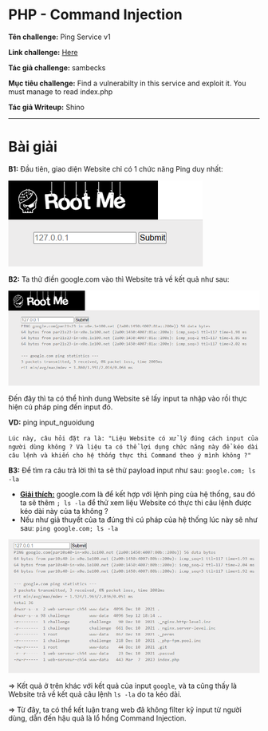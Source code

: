 # PHP - Command Injection

**Tên challenge:** Ping Service v1

**Link challenge:** [Here](https://www.root-me.org/en/Challenges/Web-Server/PHP-Command-injection)

**Tác giả challenge:** sambecks

**Mục tiêu challenge:**
Find a vulnerabilty in this service and exploit it. You must manage to read index.php

**Tác giả Writeup:** Shino

---

# Bài giải

**B1:** Đầu tiên, giao diện Website chỉ có 1 chức năng Ping duy nhất:

![alt text](./images/image.png)

**B2:** Ta thử điền google.com vào thì Website trả về kết quả như sau:

![alt text](./images/image-1.png)

Đến đây thì ta có thể hình dung Website sẽ lấy input ta nhập vào rồi thực hiện cú pháp ping đến input đó.

**VD:** ping input_nguoidung

`Lúc này, câu hỏi đặt ra là: "Liệu Website có xử lý đúng cách input của người dùng không ? Và liệu ta có thể lợi dụng chức năng này để kéo dài câu lệnh và khiến cho hệ thống thực thi Command theo ý mình không ?"`

**B3:** Để tìm ra câu trả lời thì ta sẽ thử payload input như sau: `google.com; ls -la`

* <u>**Giải thích:**</u> google.com là để kết hợp với lệnh ping của hệ thống, sau đó ta sẽ thêm `; ls -la` để thử xem liệu Website có thực thi câu lệnh được kéo dài này của ta không ?
* Nếu như giả thuyết của ta đúng thì cú pháp của hệ thống lúc này sẽ như sau: `ping google.com; ls -la`

![alt text](./images/image-2.png)

=> Kết quả ở trên khác với kết quả của input `google`, và ta cũng thấy là Website trả về kết quả câu lệnh `ls -la` do ta kéo dài.

=> Từ đây, ta có thể kết luận trang web đã không filter kỹ input từ người dùng, dẫn đến hậu quả là lổ hổng Command Injection.
